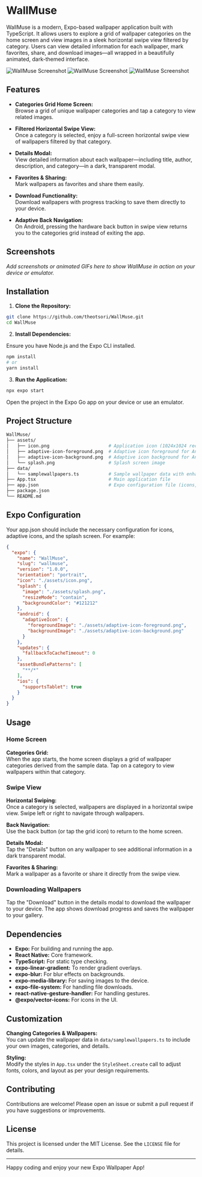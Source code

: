 # WallMuse

WallMuse is a modern, Expo-based wallpaper application built with TypeScript. It allows users to explore a grid of wallpaper categories on the home screen and view images in a sleek horizontal swipe view filtered by category. Users can view detailed information for each wallpaper, mark favorites, share, and download images—all wrapped in a beautifully animated, dark-themed interface.

![WallMuse Screenshot](./assets/wallmuse-screenshot1.jpg)
![WallMuse Screenshot](./assets/wallmuse-screenshot2.jpg)
![WallMuse Screenshot](./assets/wallmuse-screenshot3.jpg)


## Features

- **Categories Grid Home Screen:**  
  Browse a grid of unique wallpaper categories and tap a category to view related images.

- **Filtered Horizontal Swipe View:**  
  Once a category is selected, enjoy a full-screen horizontal swipe view of wallpapers filtered by that category.

- **Details Modal:**  
  View detailed information about each wallpaper—including title, author, description, and category—in a dark, transparent modal.

- **Favorites & Sharing:**  
  Mark wallpapers as favorites and share them easily.

- **Download Functionality:**  
  Download wallpapers with progress tracking to save them directly to your device.

- **Adaptive Back Navigation:**  
  On Android, pressing the hardware back button in swipe view returns you to the categories grid instead of exiting the app.

## Screenshots

*Add screenshots or animated GIFs here to show WallMuse in action on your device or emulator.*

## Installation

1. **Clone the Repository:**

```bash
git clone https://github.com/theotsori/WallMuse.git
cd WallMuse
```

2. **Install Dependencies:**

Ensure you have Node.js and the Expo CLI installed.

```bash
npm install
# or
yarn install
```

3. **Run the Application:**

```bash
npx expo start
```

Open the project in the Expo Go app on your device or use an emulator.

## Project Structure
```bash
WallMuse/
├── assets/
│   ├── icon.png                      # Application icon (1024x1024 recommended)
│   ├── adaptive-icon-foreground.png  # Adaptive icon foreground for Android
│   ├── adaptive-icon-background.png  # Adaptive icon background for Android
│   └── splash.png                    # Splash screen image
├── data/
│   └── samplewallpapers.ts           # Sample wallpaper data with enhanced properties
├── App.tsx                           # Main application file
├── app.json                          # Expo configuration file (icons, splash, etc.)
├── package.json
└── README.md
```

## Expo Configuration
Your app.json should include the necessary configuration for icons, adaptive icons, and the splash screen. For example:

```json
{
  "expo": {
    "name": "WallMuse",
    "slug": "wallmuse",
    "version": "1.0.0",
    "orientation": "portrait",
    "icon": "./assets/icon.png",
    "splash": {
      "image": "./assets/splash.png",
      "resizeMode": "contain",
      "backgroundColor": "#121212"
    },
    "android": {
      "adaptiveIcon": {
        "foregroundImage": "./assets/adaptive-icon-foreground.png",
        "backgroundImage": "./assets/adaptive-icon-background.png"
      }
    },
    "updates": {
      "fallbackToCacheTimeout": 0
    },
    "assetBundlePatterns": [
      "**/*"
    ],
    "ios": {
      "supportsTablet": true
    }
  }
}
```

## Usage

### Home Screen

**Categories Grid:**  
When the app starts, the home screen displays a grid of wallpaper categories derived from the sample data. Tap on a category to view wallpapers within that category.

### Swipe View

**Horizontal Swiping:**  
Once a category is selected, wallpapers are displayed in a horizontal swipe view. Swipe left or right to navigate through wallpapers.

**Back Navigation:**  
Use the back button (or tap the grid icon) to return to the home screen.

**Details Modal:**  
Tap the "Details" button on any wallpaper to see additional information in a dark transparent modal.

**Favorites & Sharing:**  
Mark a wallpaper as a favorite or share it directly from the swipe view.

### Downloading Wallpapers

Tap the "Download" button in the details modal to download the wallpaper to your device. The app shows download progress and saves the wallpaper to your gallery.

## Dependencies

- **Expo:** For building and running the app.
- **React Native:** Core framework.
- **TypeScript:** For static type checking.
- **expo-linear-gradient:** To render gradient overlays.
- **expo-blur:** For blur effects on backgrounds.
- **expo-media-library:** For saving images to the device.
- **expo-file-system:** For handling file downloads.
- **react-native-gesture-handler:** For handling gestures.
- **@expo/vector-icons:** For icons in the UI.

## Customization

**Changing Categories & Wallpapers:**  
You can update the wallpaper data in `data/samplewallpapers.ts` to include your own images, categories, and details.

**Styling:**  
Modify the styles in `App.tsx` under the `StyleSheet.create` call to adjust fonts, colors, and layout as per your design requirements.

## Contributing

Contributions are welcome! Please open an issue or submit a pull request if you have suggestions or improvements.

## License

This project is licensed under the MIT License. See the `LICENSE` file for details.

---

Happy coding and enjoy your new Expo Wallpaper App!
